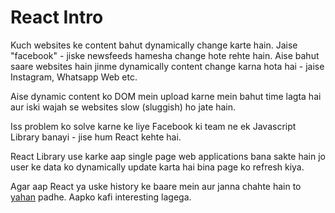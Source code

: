 # React Intro

Kuch websites ke content bahut dynamically change karte hain. Jaise "facebook" - jiske newsfeeds hamesha change hote rehte hain.
Aise bahut saare websites hain jinme dynamically content change karna hota hai - jaise Instagram, Whatsapp Web etc.

Aise dynamic content ko DOM mein upload karne mein bahut time lagta hai aur iski wajah se websites slow (sluggish) ho jate hain. 

Iss problem ko solve karne ke liye Facebook ki team ne ek Javascript Library banayi - jise hum React kehte hai.

React Library use karke aap single page web applications bana sakte hain jo user ke data ko dynamically update karta hai bina page ko refresh kiya.


Agar aap React ya uske history ke baare mein aur janna chahte hain to [yahan](https://learnreact.design/2017/06/08/what-is-react/) padhe. Aapko kafi interesting lagega.
